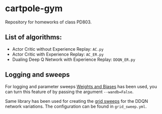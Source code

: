 # cartpole-gym

Repository for homeworks of class PD803.

## List of algorithms:
- Actor Critic without Experience Replay: `AC.py`
- Actor Critic with Experience Replay: `AC_ER.py`
- Dualing Deep Q Network with Experience Replay: `DDQN_ER.py`

## Logging and sweeps

For logging and parameter sweeps [Weights and Biases](https://wandb.ai/site) has been used, you can turn this feature of by passing the argument `--wandb=False`.

Same library has been used for creating the [grid sweeps](https://wandb.ai/bbejczy/cartpole-gym/sweeps) for the DDQN network variations. The configuration can be found in `grid_sweep.yml`. 
